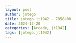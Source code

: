 ```yaml
---
layout: post
author: jotego
title: jotego.jt1942 - 7858a00
date: 2024-12-20
categories: [Arcade, jt1942]
tags: [jotego.jt1942]
---
```



